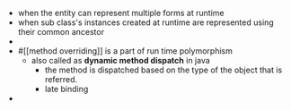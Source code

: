 - when the entity can represent multiple forms at runtime
- when sub class's instances created at runtime are represented using their common ancestor
-
- #[[method overriding]] is a part of run time polymorphism
	- also called as __dynamic method dispatch__ in java
		- the method is dispatched based on the type of the object that is referred.
		- late binding
-